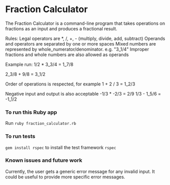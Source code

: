 # Fraction Calculator
The Fraction Calculator is a command-line program that takes operations on fractions as an input and produces a fractional result. 

Rules:
Legal operators are \*, /, +, - (multiply, divide, add, subtract)
Operands and operators are separated by one or more spaces
Mixed numbers are represented by whole_numerator/denominator. e.g. "3_1/4"
Improper fractions and whole numbers are also allowed as operands 

Example run:
1/2 * 3_3/4
= 1_7/8 

2_3/8 + 9/8
= 3_1/2

Order of operations is respected, for example
1 + 2 / 3
= 1_2/3

Negative input and output is also acceptable
-1/3 * -2/3
= 2/9
1/3 - 1_5/6
= -1_1/2

### To run this Ruby app
Run `ruby fraction_calculator.rb`

### To run tests
`gem install rspec` to install the test framework
`rspec`

### Known issues and future work 
Currently, the user gets a generic error message for any invalid input. It could be useful to provide more specific error messages.